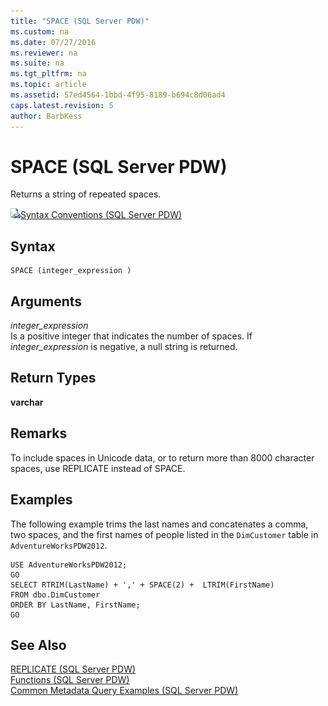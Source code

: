 ```yaml
---
title: "SPACE (SQL Server PDW)"
ms.custom: na
ms.date: 07/27/2016
ms.reviewer: na
ms.suite: na
ms.tgt_pltfrm: na
ms.topic: article
ms.assetid: 57ed4564-1bbd-4f95-8189-b694c8d06ad4
caps.latest.revision: 5
author: BarbKess
---
```

# SPACE (SQL Server PDW)
Returns a string of repeated spaces.  
  
![Topic link icon](../sqlpdw/media/Topic_Link.gif "Topic_Link")[Syntax Conventions &#40;SQL Server PDW&#41;](../sqlpdw/syntax-conventions-sql-server-pdw.md)  
  
## Syntax  
  
```  
SPACE (integer_expression )  
```  
  
## Arguments  
*integer_expression*  
Is a positive integer that indicates the number of spaces. If *integer_expression* is negative, a null string is returned.  
  
## Return Types  
**varchar**  
  
## Remarks  
To include spaces in Unicode data, or to return more than 8000 character spaces, use REPLICATE instead of SPACE.  
  
## Examples  
The following example trims the last names and concatenates a comma, two spaces, and the first names of people listed in the `DimCustomer` table in `AdventureWorksPDW2012`.  
  
```  
USE AdventureWorksPDW2012;  
GO  
SELECT RTRIM(LastName) + ',' + SPACE(2) +  LTRIM(FirstName)  
FROM dbo.DimCustomer  
ORDER BY LastName, FirstName;  
GO  
```  
  
## See Also  
[REPLICATE &#40;SQL Server PDW&#41;](../sqlpdw/replicate-sql-server-pdw.md)  
[Functions &#40;SQL Server PDW&#41;](../sqlpdw/functions-sql-server-pdw.md)  
[Common Metadata Query Examples &#40;SQL Server PDW&#41;](../sqlpdw/common-metadata-query-examples-sql-server-pdw.md)  
  
